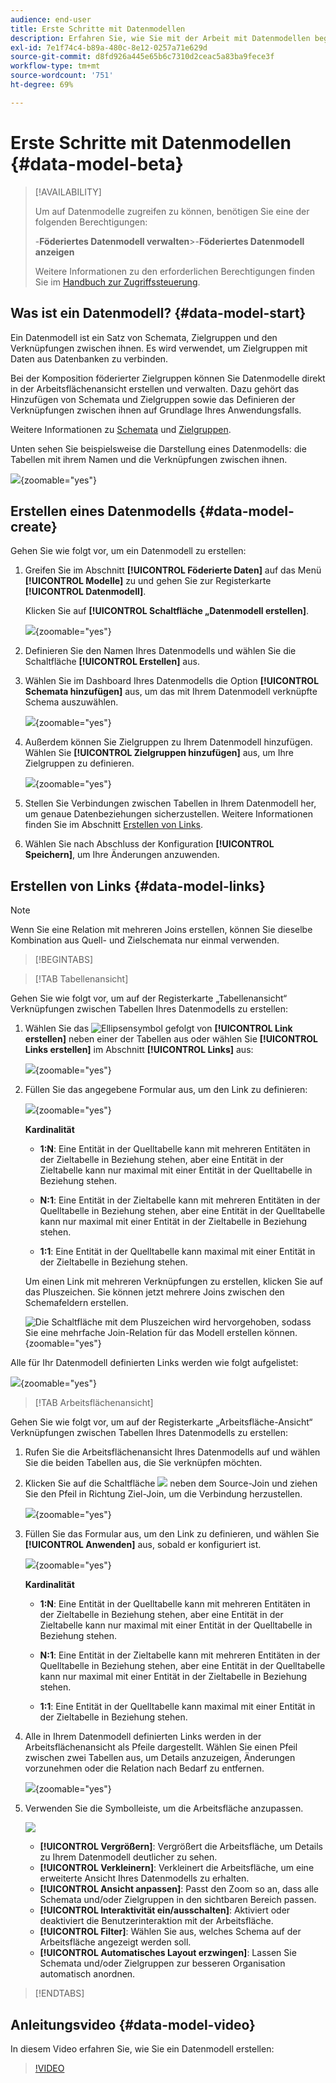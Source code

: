 ```yaml
---
audience: end-user
title: Erste Schritte mit Datenmodellen
description: Erfahren Sie, wie Sie mit der Arbeit mit Datenmodellen beginnen.
exl-id: 7e1f74c4-b89a-480c-8e12-0257a71e629d
source-git-commit: d8fd926a445e65b6c7310d2ceac5a83ba9fece3f
workflow-type: tm+mt
source-wordcount: '751'
ht-degree: 69%

---
```



# Erste Schritte mit Datenmodellen {#data-model-beta}

>[!AVAILABILITY]
>
>Um auf Datenmodelle zugreifen zu können, benötigen Sie eine der folgenden Berechtigungen:
>
>-**Föderiertes Datenmodell verwalten**
>&#x200B;>-**Föderiertes Datenmodell anzeigen**
>
>Weitere Informationen zu den erforderlichen Berechtigungen finden Sie im [Handbuch zur Zugriffssteuerung](/help/governance-privacy-security/access-control.md).

## Was ist ein Datenmodell? {#data-model-start}

Ein Datenmodell ist ein Satz von Schemata, Zielgruppen und den Verknüpfungen zwischen ihnen. Es wird verwendet, um Zielgruppen mit Daten aus Datenbanken zu verbinden.

Bei der Komposition föderierter Zielgruppen können Sie Datenmodelle direkt in der Arbeitsflächenansicht erstellen und verwalten. Dazu gehört das Hinzufügen von Schemata und Zielgruppen sowie das Definieren der Verknüpfungen zwischen ihnen auf Grundlage Ihres Anwendungsfalls.

Weitere Informationen zu [Schemata](../customer/schemas.md#schema-start) und [Zielgruppen](../start/audiences.md).

Unten sehen Sie beispielsweise die Darstellung eines Datenmodells: die Tabellen mit ihrem Namen und die Verknüpfungen zwischen ihnen.

![](assets/datamodel.png){zoomable="yes"}

## Erstellen eines Datenmodells {#data-model-create}

Gehen Sie wie folgt vor, um ein Datenmodell zu erstellen:

1. Greifen Sie im Abschnitt **[!UICONTROL Föderierte Daten]** auf das Menü **[!UICONTROL Modelle]** zu und gehen Sie zur Registerkarte **[!UICONTROL Datenmodell]**.

   Klicken Sie auf **[!UICONTROL Schaltfläche „Datenmodell erstellen]**.

   ![](assets/datamodel_create.png){zoomable="yes"}

2. Definieren Sie den Namen Ihres Datenmodells und wählen Sie die Schaltfläche **[!UICONTROL Erstellen]** aus.

3. Wählen Sie im Dashboard Ihres Datenmodells die Option **[!UICONTROL Schemata hinzufügen]** aus, um das mit Ihrem Datenmodell verknüpfte Schema auszuwählen.

   ![](assets/datamodel_schemas.png){zoomable="yes"}

4. Außerdem können Sie Zielgruppen zu Ihrem Datenmodell hinzufügen. Wählen Sie **[!UICONTROL Zielgruppen hinzufügen]** aus, um Ihre Zielgruppen zu definieren.

   ![](assets/datamodel-audiences.png){zoomable="yes"}

5. Stellen Sie Verbindungen zwischen Tabellen in Ihrem Datenmodell her, um genaue Datenbeziehungen sicherzustellen. Weitere Informationen finden Sie im Abschnitt [Erstellen von Links](#data-model-links).

6. Wählen Sie nach Abschluss der Konfiguration **[!UICONTROL Speichern]**, um Ihre Änderungen anzuwenden.

## Erstellen von Links {#data-model-links}

>[!NOTE]
>
>Wenn Sie eine Relation mit mehreren Joins erstellen, können Sie dieselbe Kombination aus Quell- und Zielschemata nur einmal verwenden.

>[!BEGINTABS]

>[!TAB Tabellenansicht]

Gehen Sie wie folgt vor, um auf der Registerkarte „Tabellenansicht“ Verknüpfungen zwischen Tabellen Ihres Datenmodells zu erstellen:

1. Wählen Sie das ![Ellipsensymbol](/help/assets/icons/more.png) gefolgt von **[!UICONTROL Link erstellen]** neben einer der Tabellen aus oder wählen Sie **[!UICONTROL Links erstellen]** im Abschnitt **[!UICONTROL Links]** aus:

   ![](assets/datamodel_createlinks.png){zoomable="yes"}

2. Füllen Sie das angegebene Formular aus, um den Link zu definieren:

   ![](assets/datamodel_link.png){zoomable="yes"}

   **Kardinalität**

   * **1:N**: Eine Entität in der Quelltabelle kann mit mehreren Entitäten in der Zieltabelle in Beziehung stehen, aber eine Entität in der Zieltabelle kann nur maximal mit einer Entität in der Quelltabelle in Beziehung stehen.

   * **N:1**: Eine Entität in der Zieltabelle kann mit mehreren Entitäten in der Quelltabelle in Beziehung stehen, aber eine Entität in der Quelltabelle kann nur maximal mit einer Entität in der Zieltabelle in Beziehung stehen.

   * **1:1**: Eine Entität in der Quelltabelle kann maximal mit einer Entität in der Zieltabelle in Beziehung stehen.

   Um einen Link mit mehreren Verknüpfungen zu erstellen, klicken Sie auf das Pluszeichen. Sie können jetzt mehrere Joins zwischen den Schemafeldern erstellen.

   ![Die Schaltfläche mit dem Pluszeichen wird hervorgehoben, sodass Sie eine mehrfache Join-Relation für das Modell erstellen können.](assets/multi-join.png){zoomable="yes"}

Alle für Ihr Datenmodell definierten Links werden wie folgt aufgelistet:

![](assets/datamodel_alllinks.png){zoomable="yes"}

>[!TAB Arbeitsflächenansicht]

Gehen Sie wie folgt vor, um auf der Registerkarte „Arbeitsfläche-Ansicht“ Verknüpfungen zwischen Tabellen Ihres Datenmodells zu erstellen:

1. Rufen Sie die Arbeitsflächenansicht Ihres Datenmodells auf und wählen Sie die beiden Tabellen aus, die Sie verknüpfen möchten.

2. Klicken Sie auf die Schaltfläche ![](assets/do-not-localize/Smock_AddCircle_18_N.svg) neben dem Source-Join und ziehen Sie den Pfeil in Richtung Ziel-Join, um die Verbindung herzustellen.

   ![](assets/datamodel.gif){zoomable="yes"}

3. Füllen Sie das Formular aus, um den Link zu definieren, und wählen Sie **[!UICONTROL Anwenden]** aus, sobald er konfiguriert ist.

   ![](assets/datamodel-canvas-1.png){zoomable="yes"}

   **Kardinalität**

   * **1:N**: Eine Entität in der Quelltabelle kann mit mehreren Entitäten in der Zieltabelle in Beziehung stehen, aber eine Entität in der Zieltabelle kann nur maximal mit einer Entität in der Quelltabelle in Beziehung stehen.

   * **N:1**: Eine Entität in der Zieltabelle kann mit mehreren Entitäten in der Quelltabelle in Beziehung stehen, aber eine Entität in der Quelltabelle kann nur maximal mit einer Entität in der Zieltabelle in Beziehung stehen.

   * **1:1**: Eine Entität in der Quelltabelle kann maximal mit einer Entität in der Zieltabelle in Beziehung stehen.

4. Alle in Ihrem Datenmodell definierten Links werden in der Arbeitsflächenansicht als Pfeile dargestellt. Wählen Sie einen Pfeil zwischen zwei Tabellen aus, um Details anzuzeigen, Änderungen vorzunehmen oder die Relation nach Bedarf zu entfernen.

   ![](assets/datamodel-canvas-2.png){zoomable="yes"}

5. Verwenden Sie die Symbolleiste, um die Arbeitsfläche anzupassen.

   ![](assets/datamodel-canvas-3.png)

   * **[!UICONTROL Vergrößern]**: Vergrößert die Arbeitsfläche, um Details zu Ihrem Datenmodell deutlicher zu sehen.
   * **[!UICONTROL Verkleinern]**: Verkleinert die Arbeitsfläche, um eine erweiterte Ansicht Ihres Datenmodells zu erhalten.
   * **[!UICONTROL Ansicht anpassen]**: Passt den Zoom so an, dass alle Schemata und/oder Zielgruppen in den sichtbaren Bereich passen.
   * **[!UICONTROL Interaktivität ein/ausschalten]**: Aktiviert oder deaktiviert die Benutzerinteraktion mit der Arbeitsfläche.
   * **[!UICONTROL Filter]**: Wählen Sie aus, welches Schema auf der Arbeitsfläche angezeigt werden soll.
   * **[!UICONTROL Automatisches Layout erzwingen]**: Lassen Sie Schemata und/oder Zielgruppen zur besseren Organisation automatisch anordnen.

>[!ENDTABS]

## Anleitungsvideo {#data-model-video}

In diesem Video erfahren Sie, wie Sie ein Datenmodell erstellen:

>[!VIDEO](https://video.tv.adobe.com/v/3432020)

